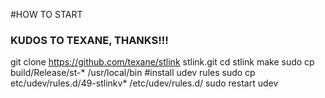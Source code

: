 #HOW TO START
  
### KUDOS TO TEXANE, THANKS!!!  
git clone https://github.com/texane/stlink stlink.git
cd stlink
make
sudo cp build/Release/st-* /usr/local/bin
#install udev rules
sudo cp etc/udev/rules.d/49-stlinkv* /etc/udev/rules.d/
sudo restart udev